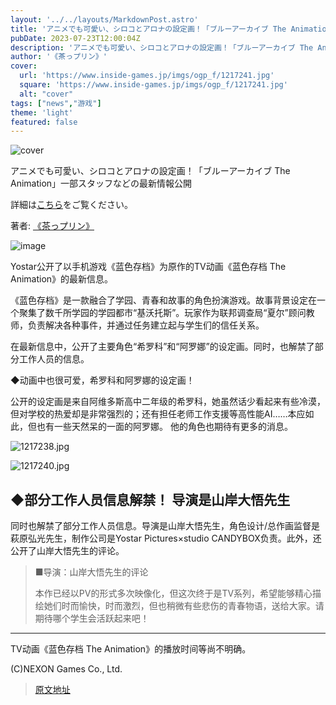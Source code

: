 ```yaml
---
layout: '../../layouts/MarkdownPost.astro'
title: 'アニメでも可愛い、シロコとアロナの設定画！「ブルーアーカイブ The Animation」一部スタッフなどの最新情報公開'
pubDate: 2023-07-23T12:00:04Z
description: 'アニメでも可愛い、シロコとアロナの設定画！「ブルーアーカイブ The Animation」一部スタッフなどの最新情報公開'
author: '《茶っプリン》'
cover:
  url: 'https://www.inside-games.jp/imgs/ogp_f/1217241.jpg'
  square: 'https://www.inside-games.jp/imgs/ogp_f/1217241.jpg'
  alt: "cover"
tags: ["news","游戏"]
theme: 'light'
featured: false
---
```


![cover](https://www.inside-games.jp/imgs/ogp_f/1217241.jpg)

アニメでも可愛い、シロコとアロナの設定画！「ブルーアーカイブ The Animation」一部スタッフなどの最新情報公開

詳細は[こちら](https://www.inside-games.jp/article/2023/07/23/147351.html)をご覧ください。

著者: [《茶っプリン》](/author/10181/recent/%E8%8C%B6%E3%81%A3%E3%83%97%E3%83%AA%E3%83%B3)

![image](https://www.inside-games.jp/imgs/zoom/1217242.jpg)

Yostar公开了以手机游戏《蓝色存档》为原作的TV动画《蓝色存档 The Animation》的最新信息。

《蓝色存档》是一款融合了学园、青春和故事的角色扮演游戏。故事背景设定在一个聚集了数千所学园的学园都市“基沃托斯”。玩家作为联邦调查局“夏尔”顾问教师，负责解决各种事件，并通过任务建立起与学生们的信任关系。

在最新信息中，公开了主要角色“希罗科”和“阿罗娜”的设定画。同时，也解禁了部分工作人员的信息。

◆动画中也很可爱，希罗科和阿罗娜的设定画！

公开的设定画是来自阿维多斯高中二年级的希罗科，她虽然话少看起来有些冷漠，但对学校的热爱却是非常强烈的；还有担任老师工作支援等高性能AI……本应如此，但也有一些天然呆的一面的阿罗娜。
他的角色也期待有更多的消息。</p>

![1217238.jpg](https://www.inside-games.jp/imgs/zoom/1217238.jpg)

![1217240.jpg](https://www.inside-games.jp/imgs/zoom/1217240.jpg)

## ◆部分工作人员信息解禁！ 导演是山岸大悟先生

同时也解禁了部分工作人员信息。导演是山岸大悟先生，角色设计/总作画监督是萩原弘光先生，制作公司是Yostar Pictures×studio CANDYBOX负责。此外，还公开了山岸大悟先生的评论。

> ■导演：山岸大悟先生的评论
> 
> 本作已经以PV的形式多次映像化，但这次终于是TV系列，希望能够精心描绘她们时而愉快，时而激烈，但也稍微有些悲伤的青春物语，送给大家。请期待哪个学生会活跃起来吧！

<hr>

TV动画《蓝色存档 The Animation》的播放时间等尚不明确。

<p class="text-right">(C)NEXON Games Co., Ltd.</p>

>[原文地址](https://www.inside-games.jp/article/2023/07/23/147351.html)  